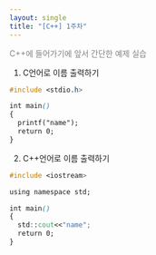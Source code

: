 ```yaml
---
layout: single
title: "[C++] 1주차"
---
```

<font color="gray">C++에 들어가기에 앞서 간단한 예제 실습<br></font>
1. C언어로 이름 출력하기
```css
#include <stdio.h>

int main()
{
  printf("name");
  return 0;
}
```

2. C++언어로 이름 출력하기
```css
#include <iostream>

using namespace std;

int main()
{
  std::cout<<"name";
  return 0;
}
```
